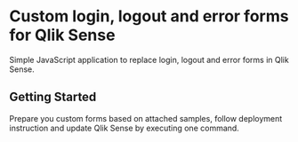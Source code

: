 # Custom login, logout and error forms for Qlik Sense
Simple JavaScript application to replace login, logout and error forms in Qlik Sense. 
## Getting Started
Prepare you custom forms based on attached samples, follow deployment instruction and update Qlik Sense by executing one command.
